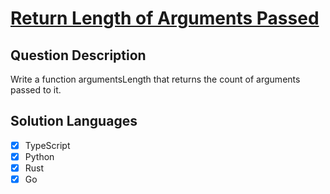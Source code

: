 # [Return Length of Arguments Passed](https://leetcode.com/problems/return-length-of-arguments-passed)

## Question Description

Write a function argumentsLength that returns the count of arguments passed to it.

## Solution Languages

- [x] TypeScript
- [x] Python
- [x] Rust
- [x] Go